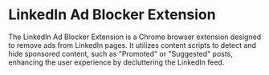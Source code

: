 # LinkedIn Ad Blocker Extension

The LinkedIn Ad Blocker Extension is a Chrome browser extension designed to remove ads from LinkedIn pages. It utilizes content scripts to detect and hide sponsored content, such as "Promoted" or "Suggested" posts, enhancing the user experience by decluttering the LinkedIn feed.
